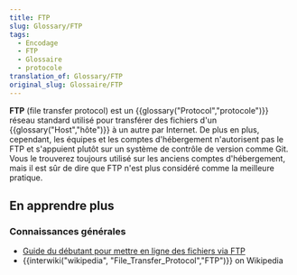 ```yaml
---
title: FTP
slug: Glossary/FTP
tags:
  - Encodage
  - FTP
  - Glossaire
  - protocole
translation_of: Glossary/FTP
original_slug: Glossaire/FTP
---
```

**FTP** (file transfer protocol) est un {{glossary("Protocol","protocole")}} réseau standard utilisé pour transférer des fichiers d'un {{glossary("Host","hôte")}} à un autre par Internet. De plus en plus, cependant, les équipes et les comptes d'hébergement n'autorisent pas le FTP et s'appuient plutôt sur un système de contrôle de version comme Git. Vous le trouverez toujours utilisé sur les anciens comptes d'hébergement, mais il est sûr de dire que FTP n'est plus considéré comme la meilleure pratique.

## En apprendre plus

### Connaissances générales

- [Guide du débutant pour mettre en ligne des fichiers via FTP](/fr/Apprendre/Transf%C3%A9rer_des_fichiers_vers_un_serveur_web)
- {{interwiki("wikipedia", "File_Transfer_Protocol","FTP")}} on Wikipedia
